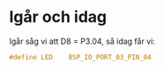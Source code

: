 # Igår och idag

Igår såg vi att D8 = P3.04, så idag får vi:

```C
#define LED    BSP_IO_PORT_03_PIN_04
```
